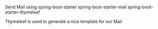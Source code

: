 Send Mail using 
   spring-boot-starter
   spring-boot-starter-mail
   spring-boot-starter-thymeleaf
   
Thymeleaf is used to generate a nice template for our Mail